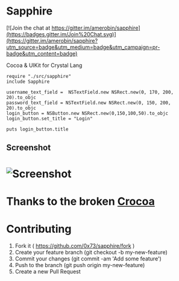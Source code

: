 Sapphire
=======

[![Join the chat at https://gitter.im/amerobin/sapphire](https://badges.gitter.im/Join%20Chat.svg)](https://gitter.im/amerobin/sapphire?utm_source=badge&utm_medium=badge&utm_campaign=pr-badge&utm_content=badge)

Cocoa & UIKit for Crystal Lang

```crystal
require "./src/sapphire"
include Sapphire

username_text_field =  NSTextField.new NSRect.new(0, 170, 200, 20).to_objc
password_text_field = NSTextField.new NSRect.new(0, 150, 200, 20).to_objc
login_button = NSButton.new NSRect.new(0,150,100,50).to_objc
login_button.set_title = "Login"

puts login_button.title
```

## Screenshot
# ![Screenshot](https://raw.githubusercontent.com/0x73/sapphire/master/assets/example_app.png)

Thanks to the broken [Crocoa](https://github.com/manastech/crocoa)
=======

Contributing
============

1. Fork it ( https://github.com/0x73/sapphire/fork )
2. Create your feature branch (git checkout -b my-new-feature)
3. Commit your changes (git commit -am 'Add some feature')
4. Push to the branch (git push origin my-new-feature)
5. Create a new Pull Request
